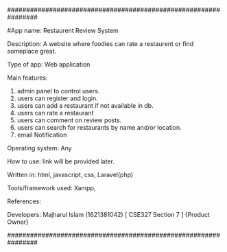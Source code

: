 ################################################################

#App name: Restaurent Review System

Description: A website where foodies can rate a restaurent or find someplace great.

Type of app: Web application

Main features:

1. admin panel to control users.
2. users can register and login.
3. users can add a restaurant if not available in db.
4. users can rate a restaurant
5. users can comment on review posts.
6. users can search for restaurants by name and/or location.
7. email Notification


Operating system: Any

How to use: link will be provided later.

Written in: html, javascript, css, Laravel(php)

Tools/framework used: Xampp, 

References: 

Developers: 
Majharul Islam (1621381042) [ CSE327 Section 7 ] {Product Owner}

################################################################
